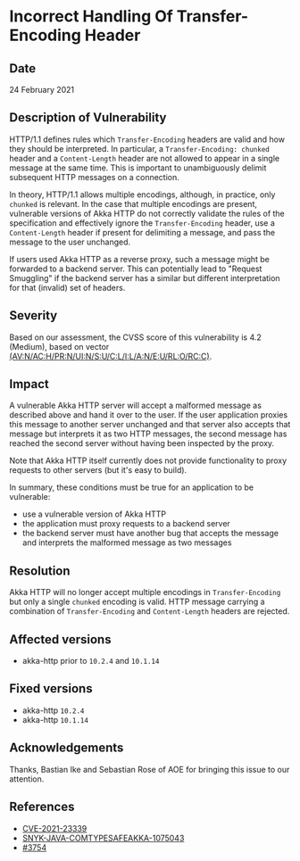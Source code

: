 # Incorrect Handling Of Transfer-Encoding Header

## Date

24 February 2021

## Description of Vulnerability

HTTP/1.1 defines rules which `Transfer-Encoding` headers are valid and how they should be interpreted. In particular, a `Transfer-Encoding: chunked` header and a `Content-Length` header
are not allowed to appear in a single message at the same time. This is important to unambiguously delimit subsequent HTTP messages on a connection.

In theory, HTTP/1.1 allows multiple encodings, although, in practice, only `chunked` is relevant. In the case that multiple encodings are present,
vulnerable versions of Akka HTTP do not correctly validate the rules of the specification and effectively ignore the `Transfer-Encoding` header, use
a `Content-Length` header if present for delimiting a message, and pass the message to the user unchanged.

If users used Akka HTTP as a reverse proxy, such a message might be forwarded to a backend server. This can potentially lead to "Request Smuggling" if the backend server has a similar but
different interpretation for that (invalid) set of headers.

## Severity

Based on our assessment, the CVSS score of this vulnerability is 4.2 (Medium), based on vector [(AV:N/AC:H/PR:N/UI:N/S:U/C:L/I:L/A:N/E:U/RL:O/RC:C)](https://nvd.nist.gov/vuln-metrics/cvss/v3-calculator?vector=AV:N/AC:H/PR:N/UI:N/S:U/C:L/I:L/A:N/E:U/RL:O/RC:C&version=3.1).

## Impact

A vulnerable Akka HTTP server will accept a malformed message as described above and hand it over to the user. If the user application proxies this message to another server unchanged
and that server also accepts that message but interprets it as two HTTP messages, the second message has reached the second server without having been inspected by the proxy.

Note that Akka HTTP itself currently does not provide functionality to proxy requests to other servers (but it's easy to build).

In summary, these conditions must be true for an application to be vulnerable:

 * use a vulnerable version of Akka HTTP
 * the application must proxy requests to a backend server
 * the backend server must have another bug that accepts the message and interprets the malformed message as two messages

## Resolution

Akka HTTP will no longer accept multiple encodings in `Transfer-Encoding` but only a single `chunked` encoding is valid. HTTP message carrying a combination of `Transfer-Encoding` and
`Content-Length` headers are rejected.

## Affected versions

- akka-http prior to `10.2.4` and  `10.1.14`

## Fixed versions

- akka-http `10.2.4`
- akka-http `10.1.14`

## Acknowledgements

Thanks, Bastian Ike and Sebastian Rose of AOE for bringing this issue to our attention.

## References

 * [CVE-2021-23339](https://cve.mitre.org/cgi-bin/cvename.cgi?name=CVE-2021-23339)
 * [SNYK-JAVA-COMTYPESAFEAKKA-1075043](https://snyk.io/vuln/SNYK-JAVA-COMTYPESAFEAKKA-1075043)
 * [#3754](https://github.com/akka/akka-http/pull/3754)
